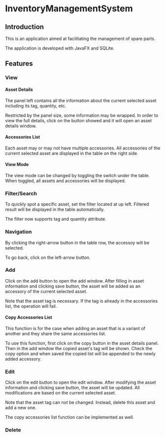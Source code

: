 # InventoryManagementSystem

## Introduction

This is an application aimed at facilitating the management of spare parts.

The application is developed with JavaFX and SQLite.

## Features

### View

#### Asset Details

The panel left contains all the information about the current selected asset including its tag, quantity, etc.

Restricted by the panel size, some information may be wrapped. In order to view the full details, click on the button showed and it will open an asset details window.

#### Accessories List

Each asset may or may not have multiple accessories. All accessories of the current selected asset are displayed in the table on the right side.

#### View Mode

The view mode can be changed by toggling the switch under the table. When toggled, all assets and accessories will be displayed.

### Filter/Search

To quickly spot a specific asset, set the filter located at up left. Filtered result will be displayed in the table automatically.

The filter now supports tag and quantity attribute.

### Navigation

By clicking the right-arrow button in the table row, the accessoy will be selected.

To go back, click on the left-arrow button.

### Add

Click on the add button to open the add window. After filling in asset information and clicking save button, the asset will be added as an accessory of the current selected asset.

Note that the asset tag is necessary. If the tag is already in the accessories list, the operation will fail.

#### Copy Accessories List

This function is for the case when adding an asset that is a variant of another and they share the same accessories list.

To use this function, first click on the copy button in the asset details panel. Then in the add window the copied asset's tag will be shown. Check the copy option and when saved the copied list will be appended to the newly added accessory.

### Edit

Click on the edit button to open the edit window. After modifying the asset information and clicking save button, the asset will be updated. All modifications are based on the current selected asset.

Note that the asset tag can not be changed. Instead, delete this asset and add a new one.

The copy accessories list function can be implemented as well.

### Delete
